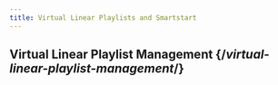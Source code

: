 ```yaml
---
title: Virtual Linear Playlists and Smartstart
---
```


## Virtual Linear Playlist Management  {/*virtual-linear-playlist-management*/}
